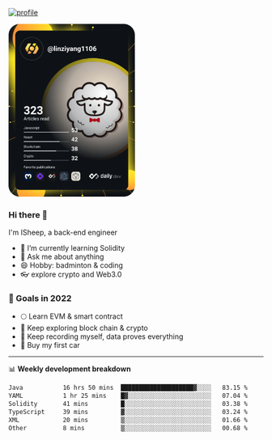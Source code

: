 [![profile](http://img.codelin.xyz/hello-im-isheep.svg)](https://www.calligrapher.ai/)

<a href="https://app.daily.dev/linziyang1106"><img src="/devcard.png" width="250" alt="ISheep's Dev Card"/></a>

### Hi there 🐏

I'm ISheep, a back-end engineer

- 🔭 I’m currently learning Solidity
- 💬 Ask me about anything
- 😄 Hobby: badminton & coding
- 👓 explore crypto and Web3.0

### 🚀 Goals in 2022
+ 🌕 Learn EVM & smart contract
+ 🤔 Keep exploring block chain & crypto
+ 🐏 Keep recording myself, data proves everything
+ 🚗 Buy my first car

-------

📊 **Weekly development breakdown**
<!--START_SECTION:waka-->

```text
Java           16 hrs 50 mins  ████████████████████▓░░░░   83.15 %
YAML           1 hr 25 mins    █▓░░░░░░░░░░░░░░░░░░░░░░░   07.04 %
Solidity       41 mins         █░░░░░░░░░░░░░░░░░░░░░░░░   03.38 %
TypeScript     39 mins         ▓░░░░░░░░░░░░░░░░░░░░░░░░   03.24 %
XML            20 mins         ▒░░░░░░░░░░░░░░░░░░░░░░░░   01.66 %
Other          8 mins          ▒░░░░░░░░░░░░░░░░░░░░░░░░   00.68 %
```

<!--END_SECTION:waka-->
